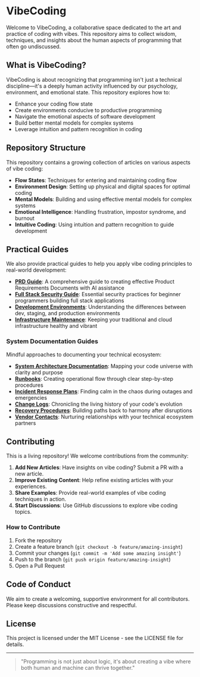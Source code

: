 # VibeCoding

Welcome to VibeCoding, a collaborative space dedicated to the art and practice of coding with vibes. This repository aims to collect wisdom, techniques, and insights about the human aspects of programming that often go undiscussed.

## What is VibeCoding?

VibeCoding is about recognizing that programming isn't just a technical discipline—it's a deeply human activity influenced by our psychology, environment, and emotional state. This repository explores how to:

- Enhance your coding flow state
- Create environments conducive to productive programming
- Navigate the emotional aspects of software development
- Build better mental models for complex systems
- Leverage intuition and pattern recognition in coding

## Repository Structure

This repository contains a growing collection of articles on various aspects of vibe coding:

- **Flow States**: Techniques for entering and maintaining coding flow
- **Environment Design**: Setting up physical and digital spaces for optimal coding
- **Mental Models**: Building and using effective mental models for complex systems
- **Emotional Intelligence**: Handling frustration, impostor syndrome, and burnout
- **Intuitive Coding**: Using intuition and pattern recognition to guide development

## Practical Guides

We also provide practical guides to help you apply vibe coding principles to real-world development:

- **[PRD Guide](prd-guide.md)**: A comprehensive guide to creating effective Product Requirements Documents with AI assistance
- **[Full Stack Security Guide](full-stack-security-guide.md)**: Essential security practices for beginner programmers building full stack applications
- **[Development Environments](development-environments.md)**: Understanding the differences between dev, staging, and production environments
- **[Infrastructure Maintenance](infrastructure-maintenance.md)**: Keeping your traditional and cloud infrastructure healthy and vibrant

### System Documentation Guides

Mindful approaches to documenting your technical ecosystem:

- **[System Architecture Documentation](system-architecture-guide.md)**: Mapping your code universe with clarity and purpose
- **[Runbooks](runbooks-guide.md)**: Creating operational flow through clear step-by-step procedures
- **[Incident Response Plans](incident-response-guide.md)**: Finding calm in the chaos during outages and emergencies
- **[Change Logs](change-logs-guide.md)**: Chronicling the living history of your code's evolution
- **[Recovery Procedures](recovery-procedures-guide.md)**: Building paths back to harmony after disruptions
- **[Vendor Contacts](vendor-contacts-guide.md)**: Nurturing relationships with your technical ecosystem partners

## Contributing

This is a living repository! We welcome contributions from the community:

1. **Add New Articles**: Have insights on vibe coding? Submit a PR with a new article.
2. **Improve Existing Content**: Help refine existing articles with your experiences.
3. **Share Examples**: Provide real-world examples of vibe coding techniques in action.
4. **Start Discussions**: Use GitHub discussions to explore vibe coding topics.

### How to Contribute

1. Fork the repository
2. Create a feature branch (`git checkout -b feature/amazing-insight`)
3. Commit your changes (`git commit -m 'Add some amazing insight'`)
4. Push to the branch (`git push origin feature/amazing-insight`)
5. Open a Pull Request

## Code of Conduct

We aim to create a welcoming, supportive environment for all contributors. Please keep discussions constructive and respectful.

## License

This project is licensed under the MIT License - see the LICENSE file for details.

---

> "Programming is not just about logic, it's about creating a vibe where both human and machine can thrive together."
